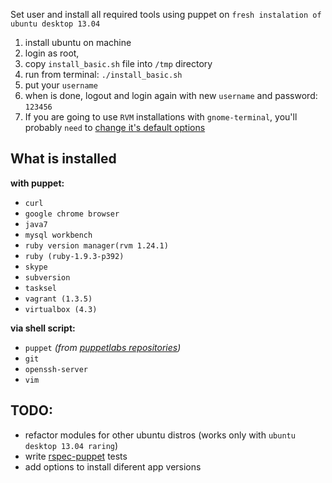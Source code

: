 Set user and install all required tools using puppet on `fresh instalation of ubuntu desktop 13.04`

1. install ubuntu on machine
2. login as root,
3. copy `install_basic.sh` file into `/tmp` directory
3. run from terminal:  `./install_basic.sh`
4. put your `username`
5. when is done, logout and login again with new `username` and password: `123456`
6. If you are going to use `RVM` installations with `gnome-terminal`, you'll probably `need` to [change it's default options](http://rvm.io/integration/gnome-terminal)

What is installed
-----------------

**with puppet:**
- `curl`
- `google chrome browser`
- `java7`
- `mysql workbench`
- `ruby version manager(rvm 1.24.1)`
- `ruby (ruby-1.9.3-p392)`
- `skype`
- `subversion`
- `tasksel`
- `vagrant (1.3.5)`
- `virtualbox (4.3)`

**via shell script:**
- `puppet` _(from [puppetlabs repositories](http://apt.puppetlabs.com/))_
- `git`
- `openssh-server`
- `vim`


TODO:
-----
- refactor modules for other ubuntu distros (works only with `ubuntu desktop 13.04 raring`)
- write [rspec-puppet](http://rspec-puppet.com/) tests
- add options to install diferent app versions
